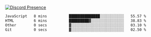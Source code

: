 [![Discord Presence](https://lanyard.cnrad.dev/api/689805100331696149)](https://discord.com/users/689805100331696149)

<!--START_SECTION:waka-->

```txt
JavaScript   8 mins          ██████████████░░░░░░░░░░░   55.57 %
HTML         6 mins          █████████▓░░░░░░░░░░░░░░░   38.83 %
Other        0 secs          ▓░░░░░░░░░░░░░░░░░░░░░░░░   03.10 %
Git          0 secs          ▓░░░░░░░░░░░░░░░░░░░░░░░░   02.50 %
```

<!--END_SECTION:waka-->
<img src="https://hit.yhype.me/github/profile?user_id=53441990" alt="">
